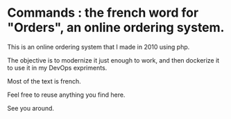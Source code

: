 # Commands : the french word for "Orders", an online ordering system.

This is an online ordering system that I made in 2010 using php.

The objective is to modernize it just enough to work, and then dockerize it to use it in my DevOps expriments.

Most of the text is french.

Feel free to reuse anything you find here.

See you around.
